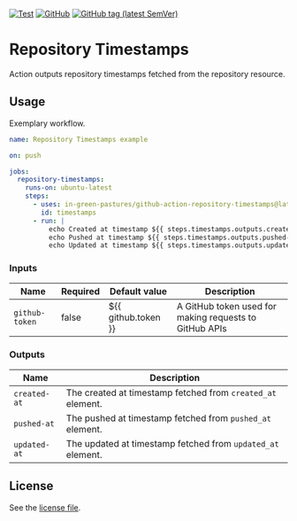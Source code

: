 [![Test](https://github.com/tzieleniewski/github-action-repository-dates/actions/workflows/test.yaml/badge.svg)](https://github.com/tzieleniewski/github-action-repository-dates/actions/workflows/test.yaml)
[![GitHub](https://img.shields.io/github/license/in-green-pastures/github-action-repository-timestamps?label=License)](LICENSE)
[![GitHub tag (latest SemVer)](https://img.shields.io/github/v/tag/in-green-pastures/github-action-repository-timestamps?color=green&label=Tag)](https://github.com/tzieleniewski/github-action-repository-dates/releases)

# Repository Timestamps

Action outputs repository timestamps fetched from the repository resource.

## Usage

Exemplary workflow.

```yaml
name: Repository Timestamps example

on: push

jobs:
  repository-timestamps:
    runs-on: ubuntu-latest
    steps:
      - uses: in-green-pastures/github-action-repository-timestamps@latest
        id: timestamps
      - run: |
          echo Created at timestamp ${{ steps.timestamps.outputs.created-at }}
          echo Pushed at timestamp ${{ steps.timestamps.outputs.pushed-at }}
          echo Updated at timestamp ${{ steps.timestamps.outputs.updated-at }}
```

### Inputs

| Name           | Required | Default value       | Description                                            |
|----------------|----------|---------------------|--------------------------------------------------------|
| `github-token` | false    | ${{ github.token }} | A GitHub token used for making requests to GitHub APIs | 

### Outputs

| Name         | Description                                                 |
|--------------|-------------------------------------------------------------|
| `created-at` | The created at timestamp fetched from `created_at` element. | 
| `pushed-at`  | The pushed at timestamp fetched from `pushed_at` element.   | 
| `updated-at` | The updated at timestamp fetched from `updated_at` element. | 

## License

See the [license file](LICENSE). 